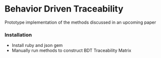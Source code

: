 Behavior Driven Traceability
=======
Prototype implementation of the methods discussed in an upcoming paper 

### Installation
  * Install ruby and json gem
  * Manually run methods to construct BDT Traceability Matrix
  